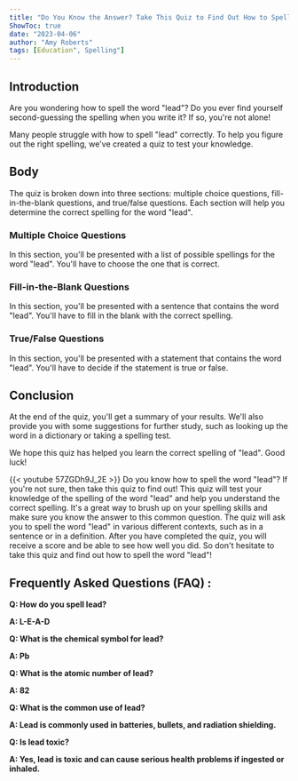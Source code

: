 ```yaml
---
title: "Do You Know the Answer? Take This Quiz to Find Out How to Spell Lead!"
ShowToc: true 
date: "2023-04-06"
author: "Amy Roberts" 
tags: [Education", Spelling"]
---
```

## Introduction
Are you wondering how to spell the word "lead"? Do you ever find yourself second-guessing the spelling when you write it? If so, you're not alone!

Many people struggle with how to spell "lead" correctly. To help you figure out the right spelling, we've created a quiz to test your knowledge.

## Body
The quiz is broken down into three sections: multiple choice questions, fill-in-the-blank questions, and true/false questions. Each section will help you determine the correct spelling for the word "lead".

### Multiple Choice Questions
In this section, you'll be presented with a list of possible spellings for the word "lead". You'll have to choose the one that is correct.

### Fill-in-the-Blank Questions
In this section, you'll be presented with a sentence that contains the word "lead". You'll have to fill in the blank with the correct spelling.

### True/False Questions
In this section, you'll be presented with a statement that contains the word "lead". You'll have to decide if the statement is true or false.

## Conclusion
At the end of the quiz, you'll get a summary of your results. We'll also provide you with some suggestions for further study, such as looking up the word in a dictionary or taking a spelling test.

We hope this quiz has helped you learn the correct spelling of "lead". Good luck!

{{< youtube 57ZGDh9J_2E >}} 
Do you know how to spell the word "lead"? If you're not sure, then take this quiz to find out! This quiz will test your knowledge of the spelling of the word "lead" and help you understand the correct spelling. It's a great way to brush up on your spelling skills and make sure you know the answer to this common question. The quiz will ask you to spell the word "lead" in various different contexts, such as in a sentence or in a definition. After you have completed the quiz, you will receive a score and be able to see how well you did. So don't hesitate to take this quiz and find out how to spell the word "lead"!

## Frequently Asked Questions (FAQ) :
**Q: How do you spell lead?**

**A: L-E-A-D**

**Q: What is the chemical symbol for lead?**

**A: Pb**

**Q: What is the atomic number of lead?**

**A: 82**

**Q: What is the common use of lead?**

**A: Lead is commonly used in batteries, bullets, and radiation shielding.**

**Q: Is lead toxic?**

**A: Yes, lead is toxic and can cause serious health problems if ingested or inhaled.**





